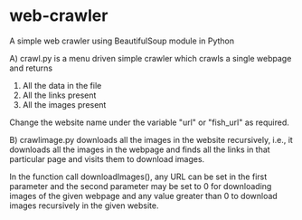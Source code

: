 # web-crawler
A simple web crawler using BeautifulSoup module in Python

A) crawl.py is a menu driven simple crawler which crawls a single webpage and returns
1. All the data in the file
2. All the links present
3. All the images present

Change the website name under the variable "url" or "fish_url" as required.

B) crawlimage.py downloads all the images in the website recursively, i.e., it downloads all the images in the webpage and finds all the links in that particular page and visits them to download images.

In the function call downloadImages(), any URL can be set in the first parameter and the second parameter may be set to 0 for downloading images of the given webpage and any value greater than 0 to download images recursively in the given website.
